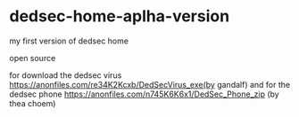 # dedsec-home-aplha-version
my first version of dedsec home

open source

for download the dedsec virus https://anonfiles.com/re34K2Kcxb/DedSecVirus_exe(by gandalf)
and for the dedsec phone https://anonfiles.com/n745K6K6x1/DedSec_Phone_zip (by thea choem)
